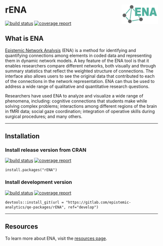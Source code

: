 # rENA <img src="man/figures/logo.png" align="right" alt="" width="120" />

[![build status](https://gitlab.com/epistemic-analytics/qe-packages/rENA/badges/master/build.svg)](https://gitlab.com/epistemic-analytics/qe-packages/rENA/commits/master)
[![coverage report](https://gitlab.com/epistemic-analytics/qe-packages/rENA/badges/master/coverage.svg)](https://gitlab.com/epistemic-analytics/qe-packages/rENA/commits/master)

## What is ENA
[Epistemic Network Analysis](http://www.epistemicnetwork.org) (ENA) is a method for identifying and quantifying connections among elements in coded data and representing them in dynamic network models. A key feature of the ENA tool is that it enables researchers compare different networks, both visually and through summary statistics that reflect the weighted structure of connections. The interface also allows users to see the original data that contributed to each of the connections in the network representation. ENA can thus be used to address a wide range of qualitative and quantitative research questions.

Researchers have used ENA to analyze and visualize a wide range of phenomena, including: cognitive connections that students make while solving complex problems; interactions among different regions of the brain in fMRI data; social gaze coordination; integration of operative skills during surgical procedures; and many others.

---

## Installation

### Install release version from CRAN
[![build status](https://gitlab.com/epistemic-analytics/qe-packages/rENA/badges/master/build.svg)](https://gitlab.com/epistemic-analytics/qe-packages/rENA/commits/master)
[![coverage report](https://gitlab.com/epistemic-analytics/qe-packages/rENA/badges/master/coverage.svg)](https://gitlab.com/epistemic-analytics/qe-packages/rENA/commits/master)

```
install.packages("rENA")
```

### Install development version
[![build status](https://gitlab.com/epistemic-analytics/qe-packages/rENA/badges/develop/build.svg)](https://gitlab.com/epistemic-analytics/qe-packages/rENA/commits/develop)
[![coverage report](https://gitlab.com/epistemic-analytics/qe-packages/rENA/badges/develop/coverage.svg)](https://gitlab.com/epistemic-analytics/qe-packages/rENA/commits/develop)


```
devtools::install_git(url = "https://gitlab.com/epistemic-analytics/qe-packages/rENA", ref="develop")
```


---
## Resources

To learn more about ENA, visit the [resources page](http://www.epistemicnetwork.org/resources/).
